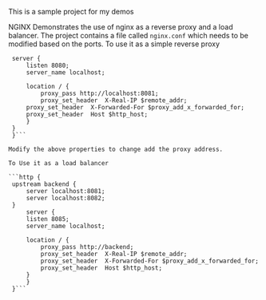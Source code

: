 This is a sample project for my demos

NGINX
   Demonstrates the use of nginx as a reverse proxy and a load balancer.
   The project contains a file called `nginx.conf` which needs to be modified based on the ports.
To use it as a simple reverse proxy   
   ```http {
    server {
        listen 8080;
        server_name localhost;

        location / {
            proxy_pass http://localhost:8081;
            proxy_set_header  X-Real-IP $remote_addr;
	    proxy_set_header  X-Forwarded-For $proxy_add_x_forwarded_for;
	    proxy_set_header  Host $http_host;
        }
    }
    }```

Modify the above properties to change add the proxy address.

To Use it as a load balancer 

```http {
	upstream backend {
		server localhost:8081;
		server localhost:8082;
	}
	    server {
		listen 8085;
		server_name localhost;

		location / {
		    proxy_pass http://backend;
		    proxy_set_header  X-Real-IP $remote_addr;
		    proxy_set_header  X-Forwarded-For $proxy_add_x_forwarded_for;
		    proxy_set_header  Host $http_host;
		}
	    }
	}```
